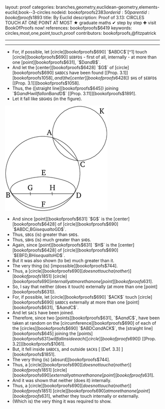 layout: proof
categories: branches,geometry,euclidean-geometry,elements-euclid,book--3-circles
nodeid: bookofproofs$2383
orderid: 50
parentid: bookofproofs$1893
title: By Euclid
description:  Proof of 3.13: CIRCLES TOUCH AT ONE POINT AT MOST &#9733; graduate maths &#10004; step by step &#10010; visit BookOfProofs now!
references: bookofproofs$6419
keywords: circles,most,one,point,touch,proof
contributors: bookofproofs,@fitzpatrick

---


---



* For, if possible, let [circle][bookofproofs$690] `$ABDC$`[^1] touch [circle][bookofproofs$690] `$EBFD$` - first of all, internally - at more than one [point][bookofproofs$631], `$D$` and `$B$`.
* And let the [center][bookofproofs$6428] `$G$` of [circle][bookofproofs$690] `$ABDC$` have been found [[Prop. 3.1]][bookofproofs$1058], and (the [center][bookofproofs$6428]) `$H$` of `$EBFD$` [[Prop. 3.1]][bookofproofs$1058].
* Thus, the ([straight line][bookofproofs$645]) joining `$G$` and `$H$` will fall on `$B$` and `$D$` [[Prop. 3.11]][bookofproofs$1891].
* Let it fall like `$BGHD$` (in the figure).


![fig13e](https://github.com/bookofproofs/bookofproofs.github.io/blob/main/_sources/_assets/images/euclid/Book03/fig13e.png?raw=true)


* And since [point][bookofproofs$631] `$G$` is the [center][bookofproofs$6428] of [circle][bookofproofs$690] `$ABDC$`, `$BG$` is equal to `$GD$`.
* Thus, `$BG$` (is) greater than `$HD$`.
* Thus, `$BH$` (is) much greater than `$HD$`.
* Again, since [point][bookofproofs$631] `$H$` is the [center][bookofproofs$6428] of [circle][bookofproofs$690] `$EBFD$`, `$BH$` is equal to `$HD$`.
* But it was also shown (to be) much greater than it.
* The very thing (is) [impossible][bookofproofs$744].
* Thus, a [circle][bookofproofs$690] [does not touch a(nother) ][bookofproofs$1851] [circle][bookofproofs$690] internally at more than one [point][bookofproofs$631].
* So, I say that neither (does it touch) externally (at more than one [point][bookofproofs$631]).
* For, if possible, let [circle][bookofproofs$690] `$ACK$` touch [circle][bookofproofs$690] `$ABDC$` externally at more than one [point][bookofproofs$631], `$A$` and `$C$`.
* And let `$AC$` have been joined.
* Therefore, since two [points][bookofproofs$631], `$A$` and `$C$`, have been taken at random on the [circumference][bookofproofs$690] of each of the [circles][bookofproofs$690] `$ABDC$` and `$ACK$`, the [straight line][bookofproofs$645] joining the [points][bookofproofs$631] will fall inside each ([circle][bookofproofs$690]) [[Prop. 3.2]][bookofproofs$1061].
* But, it fell inside `$ABDC$`, and outside `$ACK$` [ [Def. 3.3] ][bookofproofs$1851].
* The very thing (is) [absurd][bookofproofs$744].
* Thus, a [circle][bookofproofs$690] [does not touch a(nother) ][bookofproofs$1851] [circle][bookofproofs$690] externally at more than one [point][bookofproofs$631].
* And it was shown that neither (does it) internally.
* Thus, a [circle][bookofproofs$690] [does not touch a(nother) ][bookofproofs$1851] [circle][bookofproofs$690] at more than one [point][bookofproofs$631], whether they touch internally or externally.
* (Which is) the very thing it was required to show.

[^1]: The Greek text has "$ABCD$", which is obviously a mistake (translator's note).

